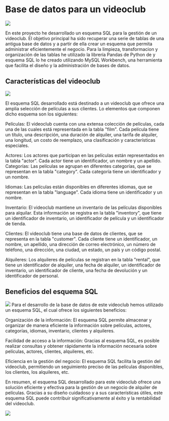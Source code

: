 # Base de datos para un videoclub
![](https://github.com/illegalvoidundead/Videoclub/blob/main/images/video-rentals.jpg)

En este proyecto he desarrollado un esquema SQL para la  gestión de un videoclub. El objetivo principal ha sido recuperar una serie de tablas de una antigua base de datos y a partir de ella crear un esquema que permita administrar eficientemente el negocio. Para la limpieza, transformacion y organización de las tablas he utilizado la librería Pandas de Python de y esquema SQL lo he creado utilizando MySQL Workbench, una herramienta que facilita el diseño y la administración de bases de datos.



## Características del videoclub
![](https://github.com/illegalvoidundead/Videoclub/blob/main/images/videoclub.jpeg)

El esquema SQL desarrollado está destinado a un videoclub que ofrece una amplia selección de películas a sus clientes. Lo elementos que componen dicho esquema son los siguientes:

Películas: El videoclub cuenta con una extensa colección de películas, cada una de las cuales está representada en la tabla "film". Cada película tiene un título, una descripción, una duración de alquiler, una tarifa de alquiler, una longitud, un costo de reemplazo, una clasificación y características especiales.

Actores: Los actores que participan en las películas están representados en la tabla "actor". Cada actor tiene un identificador, un nombre y un apellido.
Categorías: Las películas se agrupan en diferentes categorías, que se representan en la tabla "category". Cada categoría tiene un identificador y un nombre.

Idiomas: Las películas están disponibles en diferentes idiomas, que se representan en la tabla "language". Cada idioma tiene un identificador y un nombre.

Inventario: El videoclub mantiene un inventario de las películas disponibles para alquilar. Esta información se registra en la tabla "inventory", que tiene un identificador de inventario, un identificador de película y un identificador de tienda.

Clientes: El videoclub tiene una base de datos de clientes, que se representa en la tabla "customer". Cada cliente tiene un identificador, un nombre, un apellido, una dirección de correo electrónico, un número de teléfono, una dirección, una ciudad, un estado, un país y un código postal.

Alquileres: Los alquileres de películas se registran en la tabla "rental", que tiene un identificador de alquiler, una fecha de alquiler, un identificador de inventario, un identificador de cliente, una fecha de devolución y un identificador de personal.


## Beneficios del esquema SQL
![](https://github.com/illegalvoidundead/Videoclub/blob/main/images/esquema.jpeg)
Para el desarrollo de la base de datos de este videoclub hemos utilizado un esquema SQL, el cual ofrece los siguientes beneficios:

Organización de la información: El esquema SQL permite almacenar y organizar de manera eficiente la información sobre películas, actores, categorías, idiomas, inventario, clientes y alquileres.

Facilidad de acceso a la información: Gracias al esquema SQL, es posible realizar consultas y obtener rápidamente la información necesaria sobre películas, actores, clientes, alquileres, etc.

Eficiencia en la gestión del negocio: El esquema SQL facilita la gestión del videoclub, permitiendo un seguimiento preciso de las películas disponibles, los clientes, los alquileres, etc.

En resumen, el esquema SQL desarrollado para este videoclub ofrece una solución eficiente y efectiva para la gestión de un negocio de alquiler de películas. Gracias a su diseño cuidadoso y a sus características útiles, este esquema SQL puede contribuir significativamente al éxito y la rentabilidad del videoclub.

![](https://github.com/illegalvoidundead/Videoclub/blob/main/images/videodrome07.gif)
